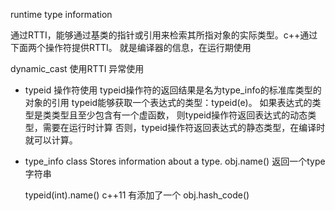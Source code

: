 runtime type information

通过RTTI，能够通过基类的指针或引用来检索其所指对象的实际类型。c++通过下面两个操作符提供RTTI。
就是编译器的信息，在运行期使用

dynamic_cast 使用RTTI
异常使用

* typeid 操作符使用
  typeid操作符的返回结果是名为type_info的标准库类型的对象的引用
    typeid能够获取一个表达式的类型：typeid(e)。
  如果表达式的类型是类类型且至少包含有一个虚函数，
  则typeid操作符返回表达式的动态类型，需要在运行时计算
  否则，typeid操作符返回表达式的静态类型，在编译时就可以计算。

* type_info class
 Stores information about a type.
  obj.name() 返回一个type字符串

  typeid(int).name()
  c++11 有添加了一个 obj.hash_code()
